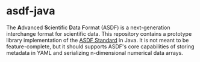 # asdf-java
The **A**dvanced **S**cientific **D**ata **F**ormat (ASDF) is a
next-generation interchange format for scientific data. This repository
contains a prototype library implementation of the [ASDF Standard](https://asdf-standard.readthedocs.io/en/latest/) in Java. It is not meant to be feature-complete, but it should supports ASDF's core capabilities of storing metadata in YAML and serializing n-dimensional numerical data arrays.
